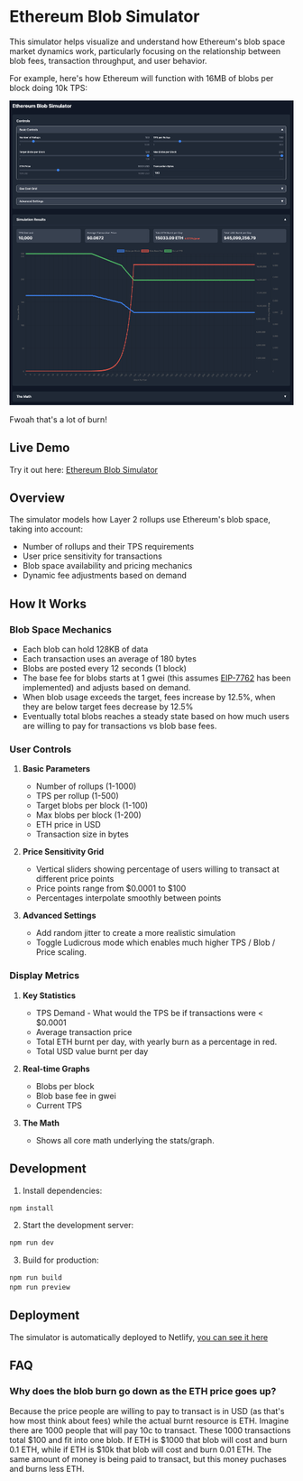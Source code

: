 # Ethereum Blob Simulator

This simulator helps visualize and understand how Ethereum's blob space market dynamics work, particularly focusing on the relationship between blob fees, transaction throughput, and user behavior.

For example, here's how Ethereum will function with 16MB of blobs per block doing 10k TPS:

![](/16mb-10ktps.png)

Fwoah that's a lot of burn!

## Live Demo

Try it out here: [Ethereum Blob Simulator](https://ethereum-blob-simulator.netlify.app/)

## Overview

The simulator models how Layer 2 rollups use Ethereum's blob space, taking into account:

- Number of rollups and their TPS requirements
- User price sensitivity for transactions
- Blob space availability and pricing mechanics
- Dynamic fee adjustments based on demand


## How It Works

### Blob Space Mechanics
- Each blob can hold 128KB of data
- Each transaction uses an average of 180 bytes
- Blobs are posted every 12 seconds (1 block)
- The base fee for blobs starts at 1 gwei (this assumes [EIP-7762](https://ethereum-magicians.org/t/eip-7762-increase-min-base-fee-per-blob-gas/20949) has been implemented) and adjusts based on demand.
- When blob usage exceeds the target, fees increase by 12.5%, when they are below target fees decrease by 12.5%
- Eventually total blobs reaches a steady state based on how much users are willing to pay for transactions vs blob base fees. 

### User Controls

1. **Basic Parameters**
   - Number of rollups (1-1000)
   - TPS per rollup (1-500)
   - Target blobs per block (1-100)
   - Max blobs per block (1-200)
   - ETH price in USD
   - Transaction size in bytes

2. **Price Sensitivity Grid**
   - Vertical sliders showing percentage of users willing to transact at different price points
   - Price points range from $0.0001 to $100
   - Percentages interpolate smoothly between points

3. **Advanced Settings**
   - Add random jitter to create a more realistic simulation
   - Toggle Ludicrous mode which enables much higher TPS / Blob / Price scaling.

### Display Metrics

1. **Key Statistics**
   - TPS Demand - What would the TPS be if transactions were < $0.0001
   - Average transaction price
   - Total ETH burnt per day, with yearly burn as a percentage in red. 
   - Total USD value burnt per day

2. **Real-time Graphs**
   - Blobs per block
   - Blob base fee in gwei
   - Current TPS

3. **The Math**
   - Shows all core math underlying the stats/graph.


## Development

1. Install dependencies:

```bash
npm install
```

2. Start the development server:

```bash
npm run dev
```

3. Build for production:

```bash
npm run build
npm run preview
```

## Deployment

The simulator is automatically deployed to Netlify, [you can see it here](https://ethereum-blob-simulator.netlify.app/)

## FAQ

### Why does the blob burn go down as the ETH price goes up?

Because the price people are willing to pay to transact is in USD (as that's how most think about fees) while the actual burnt resource is ETH. 
Imagine there are 1000 people that will pay 10c to transact. These 1000 transactions total $100 and fit into one blob. If ETH is $1000 that blob will cost and burn 0.1 ETH, while if ETH is $10k that blob will cost and burn 0.01 ETH. The same amount of money is being paid to transact, but this money puchases and burns less ETH.